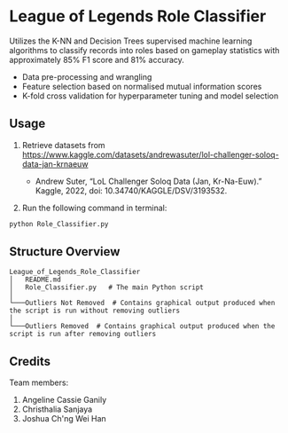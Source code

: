 # League of Legends Role Classifier
Utilizes the K-NN and Decision Trees supervised machine learning algorithms to classify records into roles based on gameplay statistics with approximately 85% F1 score and 81% accuracy. 
- Data pre-processing and wrangling
- Feature selection based on normalised mutual information scores
- K-fold cross validation for hyperparameter tuning and model selection


## Usage
1. Retrieve datasets from https://www.kaggle.com/datasets/andrewasuter/lol-challenger-soloq-data-jan-krnaeuw
    - Andrew Suter, “LoL Challenger Soloq Data (Jan, Kr-Na-Euw).” Kaggle, 2022, doi: 10.34740/KAGGLE/DSV/3193532.

2. Run the following command in terminal: 
```bash
python Role_Classifier.py
```


## Structure Overview
```
League_of_Legends_Role_Classifier
│   README.md
│   Role_Classifier.py   # The main Python script
│
└───Outliers Not Removed  # Contains graphical output produced when the script is run without removing outliers
│
└───Outliers Removed  # Contains graphical output produced when the script is run after removing outliers
```


## Credits
Team members:
1. Angeline Cassie Ganily
2. Christhalia Sanjaya
3. Joshua Ch'ng Wei Han
